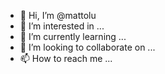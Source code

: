 - 👋 Hi, I’m @mattolu
- 👀 I’m interested in ...
- 🌱 I’m currently learning ...
- 💞️ I’m looking to collaborate on ...
- 📫 How to reach me ...

<!---
mattolu/mattolu is a ✨ special ✨ repository because its `README.md` (this file) appears on your GitHub profile.
You can click the Preview link to take a look at your changes.
--->

